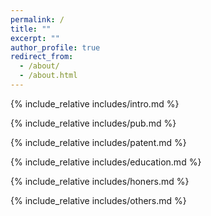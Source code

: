 ```yaml
---
permalink: /
title: ""
excerpt: ""
author_profile: true
redirect_from: 
  - /about/
  - /about.html
---
```


<span class='anchor' id='about-me'></span>

{% include_relative includes/intro.md %}

{% include_relative includes/pub.md %}

{% include_relative includes/patent.md %}

{% include_relative includes/education.md %}

{% include_relative includes/honers.md %}

{% include_relative includes/others.md %}